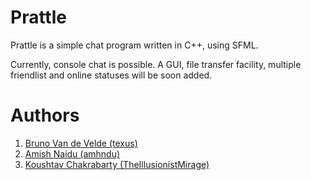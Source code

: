 Prattle
===========

Prattle is a simple chat program written in C++, using SFML.

Currently, console chat is possible. A GUI, file transfer facility, multiple friendlist and online statuses will be soon added.


Authors
=======

1. [Bruno Van de Velde (texus)][1]
2. [Amish Naidu (amhndu)][2]
3. [Koushtav Chakrabarty (TheIllusionistMirage)][3]

[1]: http://github.com/texus "Bruno Van de Velde (texus)"
[2]: http://github.com/amhndu "Amish Naidu (amhndu)"
[3]: http://github.com/TheIllusionistMirage "Koushtav Chakrabarty (TheIllusionistMirage)"
